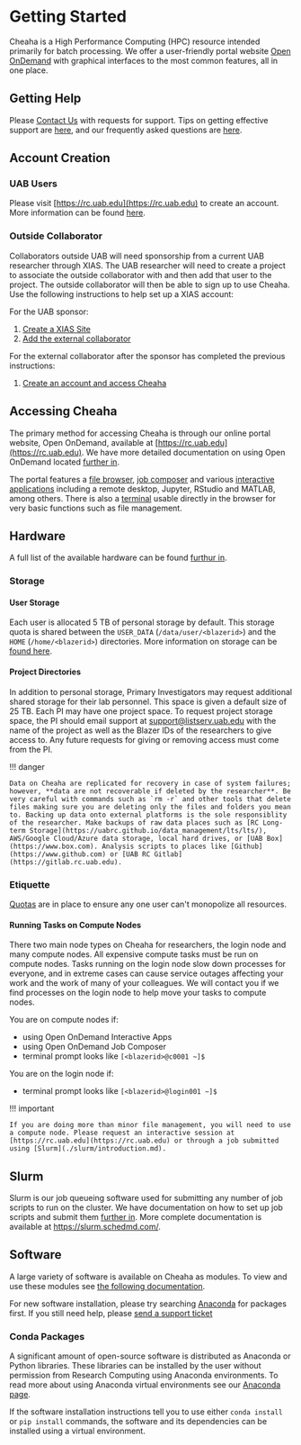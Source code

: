 # Getting Started

Cheaha is a High Performance Computing (HPC) resource intended primarily for batch processing. We offer a user-friendly portal website [Open OnDemand](#open-ondemand) with graphical interfaces to the most common features, all in one place.

## Getting Help

Please [Contact Us](../index.md#contact-us) with requests for support. Tips on getting effective support are [here](../help/support.md), and our frequently asked questions are [here](../help/faq.md).

## Account Creation

### UAB Users

Please visit [https://rc.uab.edu](https://rc.uab.edu) to create an account. More information can be found [here](../account_management/cheaha_account.md).

### Outside Collaborator

Collaborators outside UAB will need sponsorship from a current UAB researcher through XIAS. The UAB researcher will need to create a project to associate the outside collaborator with and then add that user to the project. The outside collaborator will then be able to sign up to use Cheaha. Use the following instructions to help set up a XIAS account:

For the UAB sponsor:

1. [Create a XIAS Site](../account_management/xias/pi_site_management.md)
2. [Add the external collaborator](../account_management/xias/pi_guest_management.md)

For the external collaborator after the sponsor has completed the previous instructions:

1. [Create an account and access Cheaha](../account_management/xias/guest_instructions.md)

## Accessing Cheaha

The primary method for accessing Cheaha is through our online portal website, Open OnDemand, available at [https://rc.uab.edu](https://rc.uab.edu). We have more detailed documentation on using Open OnDemand located [further in](./open_ondemand/ood_main.md).

The portal features a [file browser](./open_ondemand/ood_files.md), [job composer](./open_ondemand/ood_jobs.md) and various [interactive applications](./open_ondemand/ood_interactive.md) including a remote desktop, Jupyter, RStudio and MATLAB, among others. There is also a [terminal](./open_ondemand/ood_main.md#shell-access) usable directly in the browser for very basic functions such as file management.

## Hardware

A full list of the available hardware can be found [furthur in](./hardware.md).

### Storage

#### User Storage

Each user is allocated 5 TB of personal storage by default. This storage quota is shared between the `USER_DATA` (`/data/user/<blazerid>`) and the `HOME` (`/home/<blazerid>`) directories. More information on storage can be [found here](../data_management/storage.md).

#### Project Directories

In addition to personal storage, Primary Investigators may request additional shared storage for their lab personnel. This space is given a default size of 25 TB. Each PI may have one project space. To request project storage space, the PI should email support at support@listserv.uab.edu with the name of the project as well as the Blazer IDs of the researchers to give access to. Any future requests for giving or removing access must come from the PI.

<!-- markdownlint-disable MD046 -->
!!! danger

    Data on Cheaha are replicated for recovery in case of system failures; however, **data are not recoverable if deleted by the researcher**. Be very careful with commands such as `rm -r` and other tools that delete files making sure you are deleting only the files and folders you mean to. Backing up data onto external platforms is the sole responsiblity of the researcher. Make backups of raw data places such as [RC Long-term Storage](https://uabrc.github.io/data_management/lts/lts/), AWS/Google Cloud/Azure data storage, local hard drives, or [UAB Box](https://www.box.com). Analysis scripts to places like [Github](https://www.github.com) or [UAB RC Gitlab](https://gitlab.rc.uab.edu).
<!-- markdownlint-enable MD046 -->

### Etiquette

[Quotas](hardware.md#quality-of-service-qos-limits) are in place to ensure any one user can't monopolize all resources.

#### Running Tasks on Compute Nodes

There two main node types on Cheaha for researchers, the login node and many compute nodes. All expensive compute tasks must be run on compute nodes. Tasks running on the login node slow down processes for everyone, and in extreme cases can cause service outages affecting your work and the work of many of your colleagues. We will contact you if we find processes on the login node to help move your tasks to compute nodes.

You are on compute nodes if:

- using Open OnDemand Interactive Apps
- using Open OnDemand Job Composer
- terminal prompt looks like `[<blazerid>@c0001 ~]$`

You are on the login node if:

- terminal prompt looks like `[<blazerid>@login001 ~]$`

<!-- markdownlint-disable MD046 -->
!!! important

    If you are doing more than minor file management, you will need to use a compute node. Please request an interactive session at [https://rc.uab.edu](https://rc.uab.edu) or through a job submitted using [Slurm](./slurm/introduction.md).
<!-- markdownlint-enable MD046 -->

## Slurm

Slurm is our job queueing software used for submitting any number of job scripts to run on the cluster. We have documentation on how to set up job scripts and submit them [further in](./slurm/introduction.md). More complete documentation is available at <https://slurm.schedmd.com/>.

## Software

A large variety of software is available on Cheaha as modules. To view and use these modules see [the following documentation](./software/modules.md).

For new software installation, please try searching [Anaconda](../workflow_solutions/using_anaconda.md) for packages first. If you still need help, please [send a support ticket](../help/support.md)

### Conda Packages

A significant amount of open-source software is distributed as Anaconda or Python libraries. These libraries can be installed by the user without permission from Research Computing using Anaconda environments. To read more about using Anaconda virtual environments see our [Anaconda page](./software/software.md#anaconda-on-cheaha).

If the software installation instructions tell you to use either `conda install` or `pip install` commands, the software and its dependencies can be installed using a virtual environment.
